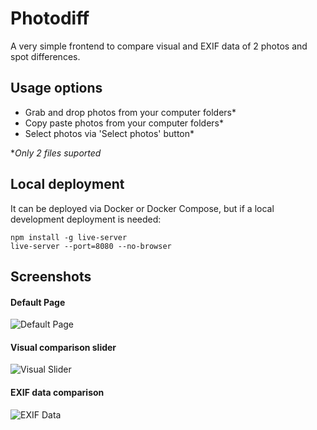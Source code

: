 # Photodiff

A very simple frontend to compare visual and EXIF data of 2 photos and spot differences.

## Usage options

- Grab and drop photos from your computer folders\*
- Copy paste photos from your computer folders\*
- Select photos via 'Select photos' button\*

\*_Only 2 files suported_

## Local deployment

It can be deployed via Docker or Docker Compose, but if a local development deployment is needed:

```
npm install -g live-server
live-server --port=8080 --no-browser
```

## Screenshots

#### Default Page

![Default Page](https://raw.githubusercontent.com/Jaumoso/photodiff/refs/heads/main/assets/examples/default.png)

#### Visual comparison slider

![Visual Slider](https://raw.githubusercontent.com/Jaumoso/photodiff/refs/heads/main/assets/examples/visual.png)

#### EXIF data comparison

![EXIF Data](https://raw.githubusercontent.com/Jaumoso/photodiff/refs/heads/main/assets/examples/exif.png)
